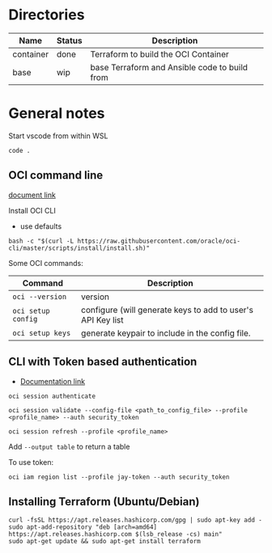 # Directories

| Name | Status | Description |
| ----------- | ------ | -------------------------------------|
| container   | done   | Terraform to build the OCI Container |
| base        | wip    | base Terraform and Ansible code to build from |



# General notes

Start vscode from within WSL

    code .

## OCI command line

[document link](https://docs.oracle.com/en-us/iaas/Content/API/SDKDocs/cliusing.htm#Using_the_CLI)

Install OCI CLI
  - use defaults

```
bash -c "$(curl -L https://raw.githubusercontent.com/oracle/oci-cli/master/scripts/install/install.sh)"
```

Some OCI commands:

| Command | Description|
| ------- | --------------------|
| `oci --version` | version |
| `oci setup config` |  configure (will generate keys to add to user's API Key list|
| `oci setup keys`  | generate keypair to include in the config file.

## CLI with Token based authentication

 - [Documentation link](https://docs.oracle.com/en-us/iaas/Content/API/SDKDocs/clitoken.htm#Tokenbased_Authentication_for_the_CLI)

 `oci session authenticate`

 `oci session validate --config-file <path_to_config_file> --profile <profile_name> --auth security_token`

`oci session refresh --profile <profile_name>`

Add `--output table` to return a table

To use token:

`oci iam region list --profile jay-token --auth security_token`

 ## Installing Terraform (Ubuntu/Debian)

 ```
 curl -fsSL https://apt.releases.hashicorp.com/gpg | sudo apt-key add -
 sudo apt-add-repository "deb [arch=amd64] https://apt.releases.hashicorp.com $(lsb_release -cs) main"
 sudo apt-get update && sudo apt-get install terraform
 ```